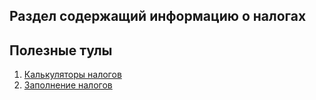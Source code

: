## Раздел содержащий информацию о налогах

## Полезные тулы
1. [Калькуляторы налогов](calculators.md)
2. [Заполнение налогов](tax_tools.md)
